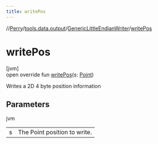 ```yaml
---
title: writePos
---
```

//[Perry](../../../index.html)/[tools.data.output](../index.html)/[GenericLittleEndianWriter](index.html)/[writePos](write-pos.html)



# writePos



[jvm]\
open override fun [writePos](write-pos.html)(s: [Point](https://docs.oracle.com/javase/8/docs/api/java/awt/Point.html))



Writes a 2D 4 byte position information



## Parameters


jvm

| | |
|---|---|
| s | The Point position to write. |




